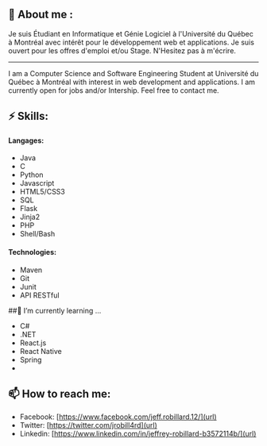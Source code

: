 
## 💬 About me :

Je suis Étudiant en Informatique et Génie Logiciel à l'Université du Québec à Montréal avec intérêt pour le développement web et applications.
Je suis ouvert pour les offres d'emploi et/ou Stage. N'Hesitez pas à m'écrire.
_________________________________________________________________________________________________________
I am a Computer Science and Software Engineering Student at Université du Québec à Montréal with interest in web development and applications.
I am currently open for jobs and/or Intership. Feel free to contact me.

## ⚡ Skills: 
#### Langages: 
- Java          
- C          
- Python
- Javascript    
- HTML5/CSS3 
- SQL
- Flask         
- Jinja2     
- PHP
- Shell/Bash

#### Technologies:
- Maven
- Git
- Junit
- API RESTful

##🌱 I’m currently learning ...
- C#
- .NET
- React.js
- React Native
- Spring
- 
## 📫 How to reach me: 
- Facebook: [https://www.facebook.com/jeff.robillard.12/](url)
- Twitter:  [https://twitter.com/jrobill4rd](url)
- Linkedin: [https://www.linkedin.com/in/jeffrey-robillard-b3572114b/](url)


